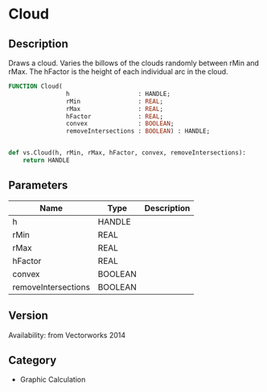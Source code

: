 # Cloud

## Description
Draws a cloud. Varies the billows of the clouds randomly between rMin and rMax. The hFactor is the height of each individual arc in the cloud.

```pascal
FUNCTION Cloud(
				h                   : HANDLE;
				rMin                : REAL;
				rMax                : REAL;
				hFactor             : REAL;
				convex              : BOOLEAN;
				removeIntersections : BOOLEAN) : HANDLE;
```

```python

def vs.Cloud(h, rMin, rMax, hFactor, convex, removeIntersections):
    return HANDLE
```

## Parameters
|Name|Type|Description|
|---|---|---|
|h|HANDLE||
|rMin|REAL||
|rMax|REAL||
|hFactor|REAL||
|convex|BOOLEAN||
|removeIntersections|BOOLEAN||

## Version
Availability: from Vectorworks 2014
## Category
* Graphic Calculation

